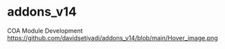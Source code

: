 # addons_v14
COA Module Development
https://github.com/davidsetiyadi/addons_v14/blob/main/Hover_image.png
